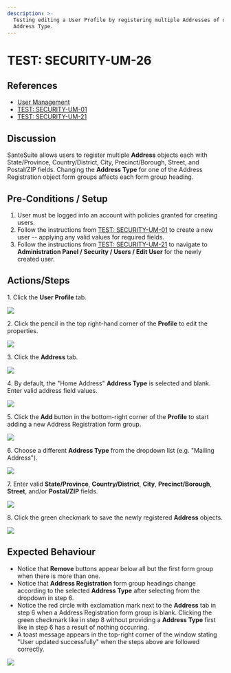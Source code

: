 ```yaml
---
description: >-
  Testing editing a User Profile by registering multiple Addresses of different
  Address Type.
---
```


# TEST: SECURITY-UM-26

## References

* [User Management](../../../../../../operations/system-administration/security-administration/user-management.md)
* [TEST: SECURITY-UM-01](test-security-um-01.md)
* [TEST: SECURITY-UM-21](test-security-um-21.md)

## Discussion

SanteSuite allows users to register multiple **Address** objects each with State/Province, Country/District, City, Precinct/Borough, Street, and Postal/ZIP fields. Changing the **Address Type** for one of the Address Registration object form groups affects each form group heading.

## Pre-Conditions / Setup

1. User must be logged into an account with policies granted for creating users.
2. Follow the instructions from [TEST: SECURITY-UM-01](test-security-um-01.md) to create a new user -- applying any valid values for required fields.
3. Follow the instructions from [TEST: SECURITY-UM-21](test-security-um-21.md) to navigate to **Administration Panel / Security / Users / Edit User** for the newly created user.

## Actions/Steps

1\. Click the **User Profile** tab.

![](<../../../../../../.gitbook/assets/image (265).png>)

2\. Click the pencil in the top right-hand corner of the **Profile** to edit the properties.&#x20;

![](<../../../../../../.gitbook/assets/image (272).png>)

3\. Click the **Address** tab.

![](<../../../../../../.gitbook/assets/image (284).png>)

4\. By default, the "Home Address" **Address Type** is selected and blank. Enter valid address field values.

![](<../../../../../../.gitbook/assets/image (274).png>)

5\. Click the **Add** button in the bottom-right corner of the **Profile** to start adding a new Address Registration form group.

![](<../../../../../../.gitbook/assets/image (245).png>)

6\. Choose a different **Address Type** from the dropdown list (e.g. "Mailing Address").

![](<../../../../../../.gitbook/assets/image (259).png>)

7\. Enter valid **State/Province**, **Country/District**, **City**, **Precinct/Borough**, **Street**, and/or **Postal/ZIP** fields.

![](<../../../../../../.gitbook/assets/image (280).png>)

8\. Click the green checkmark to save the newly registered **Address** objects.

![](<../../../../../../.gitbook/assets/image (264).png>)

## Expected Behaviour

* Notice that **Remove** buttons appear below all but the first form group when there is more than one.
* Notice that **Address Registration** form group headings change according to the selected **Address Type** after selecting from the dropdown in step 6.
* Notice the red circle with exclamation mark next to the **Address** tab in step 6 when a Address Registration form group is blank. Clicking the green checkmark like in step 8 without providing a **Address Type** first like in step 6 has a result of nothing occurring.
* A toast message appears in the top-right corner of the window stating "User updated successfully" when the steps above are followed correctly.

![](<../../../../../../.gitbook/assets/image (269).png>)
